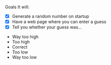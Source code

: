 Goals
It will:

- [x] Generate a random number on startup
- [x] Have a web page where you can enter a guess
- [x] Tell you whether your guess was…
- Way too high
- Too high
- Correct
- Too low
- Way too low
